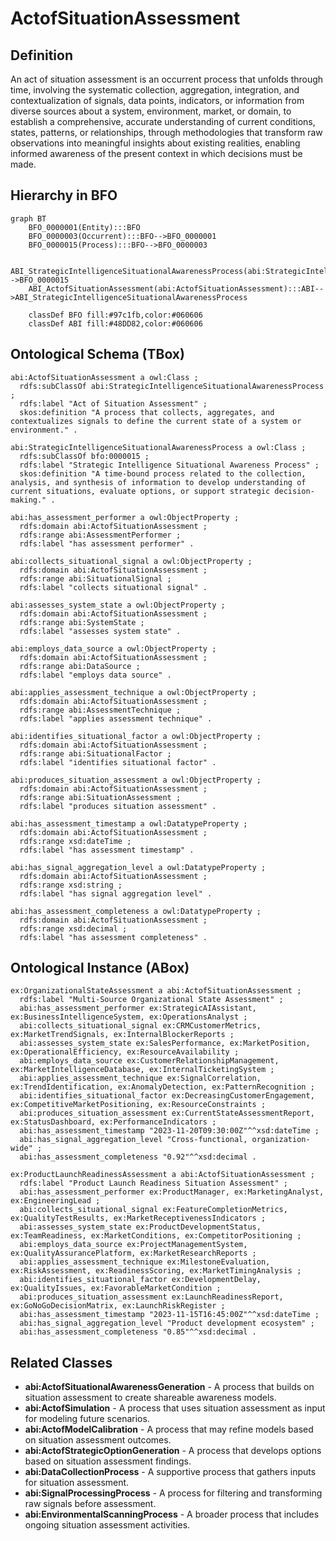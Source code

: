 # ActofSituationAssessment

## Definition
An act of situation assessment is an occurrent process that unfolds through time, involving the systematic collection, aggregation, integration, and contextualization of signals, data points, indicators, or information from diverse sources about a system, environment, market, or domain, to establish a comprehensive, accurate understanding of current conditions, states, patterns, or relationships, through methodologies that transform raw observations into meaningful insights about existing realities, enabling informed awareness of the present context in which decisions must be made.

## Hierarchy in BFO
```mermaid
graph BT
    BFO_0000001(Entity):::BFO
    BFO_0000003(Occurrent):::BFO-->BFO_0000001
    BFO_0000015(Process):::BFO-->BFO_0000003
    
    ABI_StrategicIntelligenceSituationalAwarenessProcess(abi:StrategicIntelligenceSituationalAwarenessProcess):::ABI-->BFO_0000015
    ABI_ActofSituationAssessment(abi:ActofSituationAssessment):::ABI-->ABI_StrategicIntelligenceSituationalAwarenessProcess
    
    classDef BFO fill:#97c1fb,color:#060606
    classDef ABI fill:#48DD82,color:#060606
```

## Ontological Schema (TBox)
```turtle
abi:ActofSituationAssessment a owl:Class ;
  rdfs:subClassOf abi:StrategicIntelligenceSituationalAwarenessProcess ;
  rdfs:label "Act of Situation Assessment" ;
  skos:definition "A process that collects, aggregates, and contextualizes signals to define the current state of a system or environment." .

abi:StrategicIntelligenceSituationalAwarenessProcess a owl:Class ;
  rdfs:subClassOf bfo:0000015 ;
  rdfs:label "Strategic Intelligence Situational Awareness Process" ;
  skos:definition "A time-bound process related to the collection, analysis, and synthesis of information to develop understanding of current situations, evaluate options, or support strategic decision-making." .

abi:has_assessment_performer a owl:ObjectProperty ;
  rdfs:domain abi:ActofSituationAssessment ;
  rdfs:range abi:AssessmentPerformer ;
  rdfs:label "has assessment performer" .

abi:collects_situational_signal a owl:ObjectProperty ;
  rdfs:domain abi:ActofSituationAssessment ;
  rdfs:range abi:SituationalSignal ;
  rdfs:label "collects situational signal" .

abi:assesses_system_state a owl:ObjectProperty ;
  rdfs:domain abi:ActofSituationAssessment ;
  rdfs:range abi:SystemState ;
  rdfs:label "assesses system state" .

abi:employs_data_source a owl:ObjectProperty ;
  rdfs:domain abi:ActofSituationAssessment ;
  rdfs:range abi:DataSource ;
  rdfs:label "employs data source" .

abi:applies_assessment_technique a owl:ObjectProperty ;
  rdfs:domain abi:ActofSituationAssessment ;
  rdfs:range abi:AssessmentTechnique ;
  rdfs:label "applies assessment technique" .

abi:identifies_situational_factor a owl:ObjectProperty ;
  rdfs:domain abi:ActofSituationAssessment ;
  rdfs:range abi:SituationalFactor ;
  rdfs:label "identifies situational factor" .

abi:produces_situation_assessment a owl:ObjectProperty ;
  rdfs:domain abi:ActofSituationAssessment ;
  rdfs:range abi:SituationAssessment ;
  rdfs:label "produces situation assessment" .

abi:has_assessment_timestamp a owl:DatatypeProperty ;
  rdfs:domain abi:ActofSituationAssessment ;
  rdfs:range xsd:dateTime ;
  rdfs:label "has assessment timestamp" .

abi:has_signal_aggregation_level a owl:DatatypeProperty ;
  rdfs:domain abi:ActofSituationAssessment ;
  rdfs:range xsd:string ;
  rdfs:label "has signal aggregation level" .

abi:has_assessment_completeness a owl:DatatypeProperty ;
  rdfs:domain abi:ActofSituationAssessment ;
  rdfs:range xsd:decimal ;
  rdfs:label "has assessment completeness" .
```

## Ontological Instance (ABox)
```turtle
ex:OrganizationalStateAssessment a abi:ActofSituationAssessment ;
  rdfs:label "Multi-Source Organizational State Assessment" ;
  abi:has_assessment_performer ex:StrategicAIAssistant, ex:BusinessIntelligenceSystem, ex:OperationsAnalyst ;
  abi:collects_situational_signal ex:CRMCustomerMetrics, ex:MarketTrendSignals, ex:InternalBlockerReports ;
  abi:assesses_system_state ex:SalesPerformance, ex:MarketPosition, ex:OperationalEfficiency, ex:ResourceAvailability ;
  abi:employs_data_source ex:CustomerRelationshipManagement, ex:MarketIntelligenceDatabase, ex:InternalTicketingSystem ;
  abi:applies_assessment_technique ex:SignalCorrelation, ex:TrendIdentification, ex:AnomalyDetection, ex:PatternRecognition ;
  abi:identifies_situational_factor ex:DecreasingCustomerEngagement, ex:CompetitiveMarketPositioning, ex:ResourceConstraints ;
  abi:produces_situation_assessment ex:CurrentStateAssessmentReport, ex:StatusDashboard, ex:PerformanceIndicators ;
  abi:has_assessment_timestamp "2023-11-20T09:30:00Z"^^xsd:dateTime ;
  abi:has_signal_aggregation_level "Cross-functional, organization-wide" ;
  abi:has_assessment_completeness "0.92"^^xsd:decimal .

ex:ProductLaunchReadinessAssessment a abi:ActofSituationAssessment ;
  rdfs:label "Product Launch Readiness Situation Assessment" ;
  abi:has_assessment_performer ex:ProductManager, ex:MarketingAnalyst, ex:EngineeringLead ;
  abi:collects_situational_signal ex:FeatureCompletionMetrics, ex:QualityTestResults, ex:MarketReceptivenessIndicators ;
  abi:assesses_system_state ex:ProductDevelopmentStatus, ex:TeamReadiness, ex:MarketConditions, ex:CompetitorPositioning ;
  abi:employs_data_source ex:ProjectManagementSystem, ex:QualityAssurancePlatform, ex:MarketResearchReports ;
  abi:applies_assessment_technique ex:MilestoneEvaluation, ex:RiskAssessment, ex:ReadinessScoring, ex:MarketTimingAnalysis ;
  abi:identifies_situational_factor ex:DevelopmentDelay, ex:QualityIssues, ex:FavorableMarketCondition ;
  abi:produces_situation_assessment ex:LaunchReadinessReport, ex:GoNoGoDecisionMatrix, ex:LaunchRiskRegister ;
  abi:has_assessment_timestamp "2023-11-15T16:45:00Z"^^xsd:dateTime ;
  abi:has_signal_aggregation_level "Product development ecosystem" ;
  abi:has_assessment_completeness "0.85"^^xsd:decimal .
```

## Related Classes
- **abi:ActofSituationalAwarenessGeneration** - A process that builds on situation assessment to create shareable awareness models.
- **abi:ActofSimulation** - A process that uses situation assessment as input for modeling future scenarios.
- **abi:ActofModelCalibration** - A process that may refine models based on situation assessment outcomes.
- **abi:ActofStrategicOptionGeneration** - A process that develops options based on situation assessment findings.
- **abi:DataCollectionProcess** - A supportive process that gathers inputs for situation assessment.
- **abi:SignalProcessingProcess** - A process for filtering and transforming raw signals before assessment.
- **abi:EnvironmentalScanningProcess** - A broader process that includes ongoing situation assessment activities. 